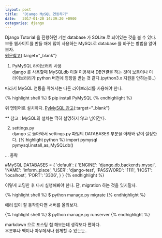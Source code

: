```yaml
---
layout: post
title:  "Django MySQL 연동하기"
date:   2017-01-20 14:39:20 +0900
categories: django
---
```


Django Tutorial 을 진행하면 기본 database 가 SQLite 로 되어있는 것을 볼 수 있다. 보통 웹사이트를 만들 때에 많이 사용하는 MySQL로 database 를 바꾸는 방법을 알아보자.  
[원문참고](https://docs.djangoproject.com/en/1.10/intro/tutorial02/){:target="_blank"}


1. PyMySQL 라이브러리 사용  
django 를 사용할때 MySQLdb 이걸 이용해서 DB연결을 하는 것이 보통이나 이 라이브러리가 python 버전에 영향을 받는 것 같다.(python3.x 지원을 안하는듯..)

따라서 MySQL 연동을 위해서는 다른 라이브러리를 사용해야 한다.

{% highlight shell %}
$ pip install PyMySQL
{% endhighlight %}

위 명령어로 설치하자. [PyMySQL 참고](https://github.com/PyMySQL/PyMySQL){:target="_blank"}

** 참고 : MySQL의 설치는 딱히 설명하지 않고 넘어간다.

2. settings.py  
django 로 돌아와서 settings.py 파일의 DATABASES 부분을 아래와 같이 설정한다.
{% highlight python %}
import pymysql
pymysql.install_as_MySQLdb()


... 중략


#MySQL
DATABASES = {
    'default': {
        'ENGINE': 'django.db.backends.mysql',
        'NAME': 'inform_place',
        'USER': 'django-test',
        'PASSWORD': '1111',
        'HOST': 'localhost',
        'PORT': '3306',
    }
}
{% endhighlight %}

이렇게 코딩한 후 다시 실행해봐야 한다. 단, migration 하는 것을 잊지말자.

{% highlight shell %}
$ python manage.py migrate
{% endhighlight %}

에러 없이 잘 동작한다면 서버를 올려보자.

{% highlight shell %}
$ python manage.py runserver
{% endhighlight %}

markdown 으로 포스팅 첨 해보는데 생각보다 편하다.  
우분투나 맥이나 아무데서나 쉽게할 수 있는듯..  

[jekyll-docs]: http://jekyllrb.com/docs/home
[jekyll-gh]:   https://github.com/jekyll/jekyll
[jekyll-talk]: https://talk.jekyllrb.com/
